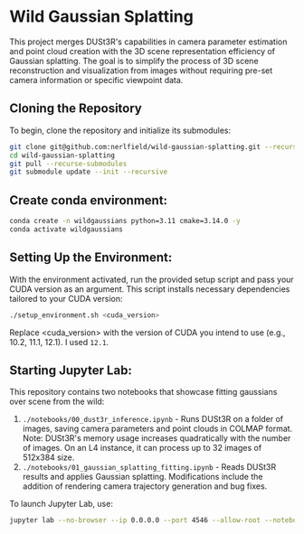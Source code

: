 # Wild Gaussian Splatting

This project merges DUSt3R's capabilities in camera parameter estimation and point cloud creation with the 3D scene representation efficiency of Gaussian splatting. The goal is to simplify the process of 3D scene reconstruction and visualization from images without requiring pre-set camera information or specific viewpoint data.


## Cloning the Repository

To begin, clone the repository and initialize its submodules:

```sh
git clone git@github.com:nerlfield/wild-gaussian-splatting.git --recursive
cd wild-gaussian-splatting
git pull --recurse-submodules
git submodule update --init --recursive
```

## Create conda environment:

```sh
conda create -n wildgaussians python=3.11 cmake=3.14.0 -y
conda activate wildgaussians
```

## Setting Up the Environment:

With the environment activated, run the provided setup script and pass your CUDA version as an argument. This script installs necessary dependencies tailored to your CUDA version:

```sh
./setup_environment.sh <cuda_version>
```

Replace <cuda_version> with the version of CUDA you intend to use (e.g., 10.2, 11.1, 12.1). I used `12.1`.

## Starting Jupyter Lab:

This repository contains two notebooks that showcase fitting gaussians over scene from the wild:
1. `./notebooks/00_dust3r_inference.ipynb` - Runs DUSt3R on a folder of images, saving camera parameters and point clouds in COLMAP format. Note: DUSt3R's memory usage increases quadratically with the number of images. On an L4 instance, it can process up to 32 images of 512x384 size.
1. `./notebooks/01_gaussian_splatting_fitting.ipynb` - Reads DUSt3R results and applies Gaussian splatting. Modifications include the addition of rendering camera trajectory generation and bug fixes.

To launch Jupyter Lab, use:

```sh
jupyter lab --no-browser --ip 0.0.0.0 --port 4546 --allow-root --notebook-dir=.
```
